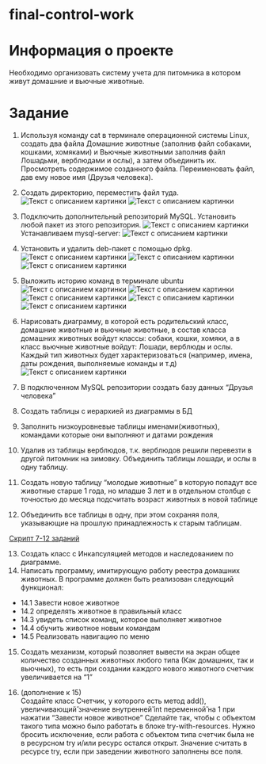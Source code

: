 # final-control-work
# Информация о проекте
Необходимо организовать систему учета для питомника в котором живут
домашние и вьючные животные.

 # Задание
1. Используя команду cat в терминале операционной системы Linux, создать
два файла Домашние животные (заполнив файл собаками, кошками,
хомяками) и Вьючные животными заполнив файл Лошадьми, верблюдами и
ослы), а затем объединить их. Просмотреть содержимое созданного файла.
Переименовать файл, дав ему новое имя (Друзья человека).
2. Создать директорию, переместить файл туда.
   <image src="images/img.png" alt="Текст с описанием картинки">
   <image src="images/img_1.png" alt="Текст с описанием картинки">

3. Подключить дополнительный репозиторий MySQL. Установить любой пакет
из этого репозитория.
   <image src="images/img_2.png" alt="Текст с описанием картинки">
   Устанавливаем mysql-server:
   <image src="images/img_3.png" alt="Текст с описанием картинки">
4. Установить и удалить deb-пакет с помощью dpkg.
   <image src="images/img_5.png" alt="Текст с описанием картинки">
   <image src="images/img_6.png" alt="Текст с описанием картинки">
   <image src="images/img_9.png" alt="Текст с описанием картинки">
5. Выложить историю команд в терминале ubuntu
   <image src="images/img_4.png" alt="Текст с описанием картинки">
   <image src="images/img_7.png" alt="Текст с описанием картинки">
   <image src="images/img_8.png" alt="Текст с описанием картинки">
   <image src="images/img_10.png" alt="Текст с описанием картинки">
   <image src="images/img_11.png" alt="Текст с описанием картинки">
6. Нарисовать диаграмму, в которой есть родительский класс, домашние
животные и вьючные животные, в состав класса домашних
животных войдут классы: собаки, кошки, хомяки, а в класс вьючные животные
войдут: Лошади, верблюды и ослы. Каждый тип животных будет характеризоваться 
(например, имена, даты рождения, выполняемые команды и т.д)
   <image src="images/Flowchart.png" alt="Текст с описанием картинки">
 

7. В подключенном MySQL репозитории создать базу данных “Друзья
человека”
8. Создать таблицы с иерархией из диаграммы в БД
9. Заполнить низкоуровневые таблицы именами(животных), командами
которые они выполняют и датами рождения
10. Удалив из таблицы верблюдов, т.к. верблюдов решили перевезти в другой
питомник на зимовку. Объединить таблицы лошади, и ослы в одну таблицу.
11. Создать новую таблицу “молодые животные” в которую попадут все
животные старше 1 года, но младше 3 лет и в отдельном столбце с точностью
до месяца подсчитать возраст животных в новой таблице
12. Объединить все таблицы в одну, при этом сохраняя поля, указывающие на
прошлую принадлежность к старым таблицам.

 [Cкрипт 7-12 заданий](sql_file.sql)
  

13. Создать класс с Инкапсуляцией методов и наследованием по диаграмме.
14. Написать программу, имитирующую работу реестра домашних животных.
В программе должен быть реализован следующий функционал:
 * 14.1 Завести новое животное
* 14.2 определять животное в правильный класс
* 14.3 увидеть список команд, которое выполняет животное
* 14.4 обучить животное новым командам
* 14.5 Реализовать навигацию по меню
15. Создать механизм, который позволяет вывести на экран общее количество 
созданных животных любого типа (Как домашних, так и вьючных), то есть при 
создании каждого нового животного счетчик увеличивается на “1” 
    
16. (дополнение к 15)  
    Создайте класс Счетчик, у которого есть метод add(), увеличивающий̆
    значение внутренней̆ int переменной̆ на 1 при нажатии “Завести новое
    животное” Сделайте так, чтобы с объектом такого типа можно было работать в
    блоке try-with-resources. Нужно бросить исключение, если работа с объектом
    типа счетчик была не в ресурсном try и/или ресурс остался открыт. Значение
    считать в ресурсе try, если при заведении животного заполнены все поля.